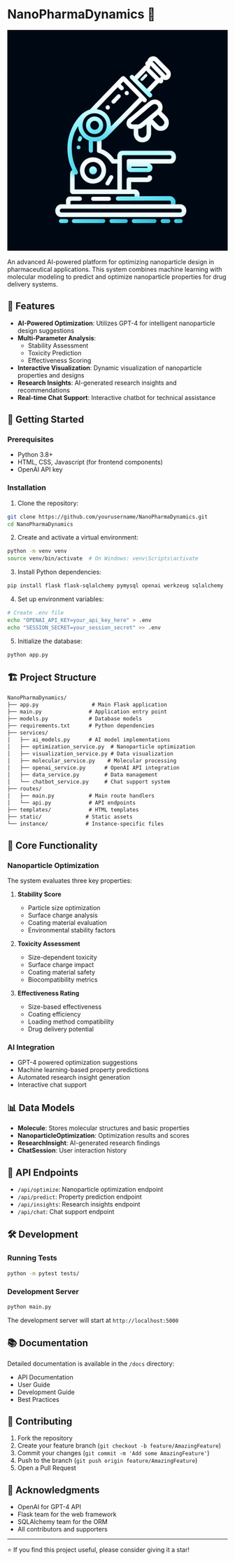 # NanoPharmaDynamics 🧬

![NanoPharmaDynamics](generated-icon.png)

An advanced AI-powered platform for optimizing nanoparticle design in pharmaceutical applications. This system combines machine learning with molecular modeling to predict and optimize nanoparticle properties for drug delivery systems.

## 🌟 Features

- **AI-Powered Optimization**: Utilizes GPT-4 for intelligent nanoparticle design suggestions
- **Multi-Parameter Analysis**: 
  - Stability Assessment
  - Toxicity Prediction 
  - Effectiveness Scoring
- **Interactive Visualization**: Dynamic visualization of nanoparticle properties and designs
- **Research Insights**: AI-generated research insights and recommendations
- **Real-time Chat Support**: Interactive chatbot for technical assistance

## 🚀 Getting Started

### Prerequisites

- Python 3.8+
- HTML, CSS, Javascript (for frontend components)
- OpenAI API key

### Installation

1. Clone the repository:
```bash
git clone https://github.com/yourusername/NanoPharmaDynamics.git
cd NanoPharmaDynamics
```

2. Create and activate a virtual environment:
```bash
python -m venv venv
source venv/bin/activate  # On Windows: venv\Scripts\activate
```

3. Install Python dependencies:
```bash
pip install flask flask-sqlalchemy pymysql openai werkzeug sqlalchemy
```

4. Set up environment variables:
```bash
# Create .env file
echo "OPENAI_API_KEY=your_api_key_here" > .env
echo "SESSION_SECRET=your_session_secret" >> .env
```

5. Initialize the database:
```bash
python app.py
```

## 🏗️ Project Structure

```
NanoPharmaDynamics/
├── app.py                 # Main Flask application
├── main.py               # Application entry point
├── models.py             # Database models
├── requirements.txt      # Python dependencies
├── services/            
│   ├── ai_models.py      # AI model implementations
│   ├── optimization_service.py  # Nanoparticle optimization
│   ├── visualization_service.py # Data visualization
│   ├── molecular_service.py    # Molecular processing
│   ├── openai_service.py      # OpenAI API integration
│   ├── data_service.py        # Data management
│   └── chatbot_service.py     # Chat support system
├── routes/
│   ├── main.py           # Main route handlers
│   └── api.py            # API endpoints
├── templates/            # HTML templates
├── static/              # Static assets
└── instance/            # Instance-specific files
```

## 🔬 Core Functionality

### Nanoparticle Optimization

The system evaluates three key properties:

1. **Stability Score**
   - Particle size optimization
   - Surface charge analysis
   - Coating material evaluation
   - Environmental stability factors

2. **Toxicity Assessment**
   - Size-dependent toxicity
   - Surface charge impact
   - Coating material safety
   - Biocompatibility metrics

3. **Effectiveness Rating**
   - Size-based effectiveness
   - Coating efficiency
   - Loading method compatibility
   - Drug delivery potential

### AI Integration

- GPT-4 powered optimization suggestions
- Machine learning-based property predictions
- Automated research insight generation
- Interactive chat support

## 📊 Data Models

- **Molecule**: Stores molecular structures and basic properties
- **NanoparticleOptimization**: Optimization results and scores
- **ResearchInsight**: AI-generated research findings
- **ChatSession**: User interaction history

## 🔧 API Endpoints

- `/api/optimize`: Nanoparticle optimization endpoint
- `/api/predict`: Property prediction endpoint
- `/api/insights`: Research insights endpoint
- `/api/chat`: Chat support endpoint

## 🛠️ Development

### Running Tests
```bash
python -m pytest tests/
```

### Development Server
```bash
python main.py
```

The development server will start at `http://localhost:5000`

## 📚 Documentation

Detailed documentation is available in the `/docs` directory:
- API Documentation
- User Guide
- Development Guide
- Best Practices

## 🤝 Contributing

1. Fork the repository
2. Create your feature branch (`git checkout -b feature/AmazingFeature`)
3. Commit your changes (`git commit -m 'Add some AmazingFeature'`)
4. Push to the branch (`git push origin feature/AmazingFeature`)
5. Open a Pull Request



## 🙏 Acknowledgments

- OpenAI for GPT-4 API
- Flask team for the web framework
- SQLAlchemy team for the ORM
- All contributors and supporters


---
⭐️ If you find this project useful, please consider giving it a star! 